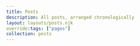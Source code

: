 ```yaml
---
title: Posts
description: All posts, arranged chronologically
layout: layouts/posts.njk
override:tags: ["pages"]
collection: posts
---
```

